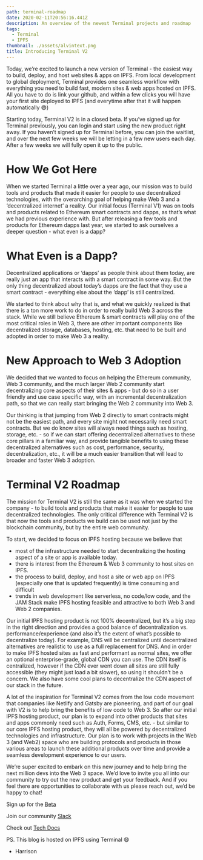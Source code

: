 ```yaml
---
path: terminal-roadmap
date: 2020-02-11T20:56:16.441Z
description: An overview of the newest Terminal projects and roadmap
tags:
  - Terminal
  - IPFS
thumbnail: ./assets/alvintext.png
title: Introducing Terminal V2
---
```


Today, we’re excited to launch a new version of Terminal - the easiest way to build, deploy, and host websites & apps on IPFS. From local development to global deployment, Terminal provides one seamless workflow with everything you need to build fast, modern sites & web apps hosted on IPFS. All you have to do is link your github, and within a few clicks you will have your first site deployed to IPFS (and everytime after that it will happen automatically :smile:)

Starting today, Terminal V2 is in a closed beta. If you’ve signed up for Terminal previously, you can login and start using the new product right away. If you haven’t signed up for Terminal before, you can join the waitlist, and over the next few weeks we will be letting in a few new users each day. After a few weeks we will fully open it up to the public.

# How We Got Here

When we started Terminal a little over a year ago, our mission was to build tools and products that made it easier for people to use decentralized technologies, with the overarching goal of helping make Web 3 and a ‘decentralized internet’ a reality. Our initial focus (Terminal V1) was on tools and products related to Ethereum smart contracts and dapps, as that’s what we had previous experience with. But after releasing a few tools and products for Ethereum dapps last year, we started to ask ourselves a deeper question - what even is a dapp?

# What Even is a Dapp?

Decentralized applications or ‘dapps’ as people think about them today, are really just an app that interacts with a smart contract in some way. But the only thing decentralized about today’s dapps are the fact that they use a smart contract - everything else about the ‘dapp’ is still centralized.

We started to think about why that is, and what we quickly realized is that there is a ton more work to do in order to really build Web 3 across the stack. While we still believe Ethereum & smart contracts will play one of the most critical roles in Web 3, there are other important components like decentralized storage, databases, hosting, etc. that need to be built and adopted in order to make Web 3 a reality.

# New Approach to Web 3 Adoption

We decided that we wanted to focus on helping the Ethereum community, Web 3 community, and the much larger Web 2 community start decentralizing core aspects of their sites & apps - but do so in a user friendly and use case specific way, with an incremental decentralization path, so that we can really start bringing the Web 2 community into Web 3.

Our thinking is that jumping from Web 2 directly to smart contracts might not be the easiest path, and every site might not necessarily need smart contracts. But we do know sites will always need things such as hosting, storage, etc. - so if we can start offering decentralized alternatives to these core pillars in a familiar way, and provide tangible benefits to using these decentralized alternatives such as cost, performance, security, decentralization, etc., it will be a much easier transition that will lead to broader and faster Web 3 adoption.

# Terminal V2 Roadmap

The mission for Terminal V2 is still the same as it was when we started the company - to build tools and products that make it easier for people to use decentralized technologies. The only critical difference with Terminal V2 is that now the tools and products we build can be used not just by the blockchain community, but by the entire web community.

To start, we decided to focus on IPFS hosting because we believe that

- most of the infrastructure needed to start decentralizing the hosting aspect of a site or app is available today.
- there is interest from the Ethereum & Web 3 community to host sites on IPFS.
- the process to build, deploy, and host a site or web app on IPFS (especially one that is updated frequently) is time consuming and difficult
- trends in web development like serverless, no code/low code, and the JAM Stack make IPFS hosting feasible and attractive to both Web 3 and Web 2 companies.

Our initial IPFS hosting product is not 100% decentralized, but it’s a big step in the right direction and provides a good balance of decentralization vs. performance/experience (and also it’s the extent of what’s possible to decentralize today). For example, DNS will be centralized until decentralized alternatives are realistic to use as a full replacement for DNS. And in order to make IPFS hosted sites as fast and performant as normal sites, we offer an optional enterprise-grade, global CDN you can use. The CDN itself is centralized, however if the CDN ever went down all sites are still fully accessible (they might just load a bit slower), so using it shouldn’t be a concern. We also have some cool plans to decentralize the CDN aspect of our stack in the future.

A lot of the inspiration for Terminal V2 comes from the low code movement that companies like Netlify and Gatsby are pioneering, and part of our goal with V2 is to help bring the benefits of low code to Web 3. So after our initial IPFS hosting product, our plan is to expand into other products that sites and apps commonly need such as Auth, Forms, CMS, etc. - but similar to our core IPFS hosting product, they will all be powered by decentralized technologies and infrastructure. Our plan is to work with projects in the Web 3 (and Web2) space who are building protocols and products in those various areas to launch these additional products over time and provide a seamless development experience to our users.

We’re super excited to embark on this new journey and to help bring the next million devs into the Web 3 space. We’d love to invite you all into our community to try out the new product and get your feedback. And if you feel there are opportunities to collaborate with us please reach out, we’d be happy to chat!

Sign up for the [Beta](https://sites.terminal.co)

Join our community [Slack](https://join.slack.com/t/terminal-public/shared_invite/enQtOTM1MjQ3NTExMDU3LTNkYjU1ZGJhZGUyYjgwN2I3OThjY2U5OThlMGY2MGY0OGYxMDI1OWIwMTMwYzViZGY4ZGU0NDA0YmY4ZjVhOTg)

Check out [Tech Docs](https://epic-jepsen-3e19bc.netlify.com/)

PS. This blog is hosted on IPFS using Terminal :smile:

- Harrison

